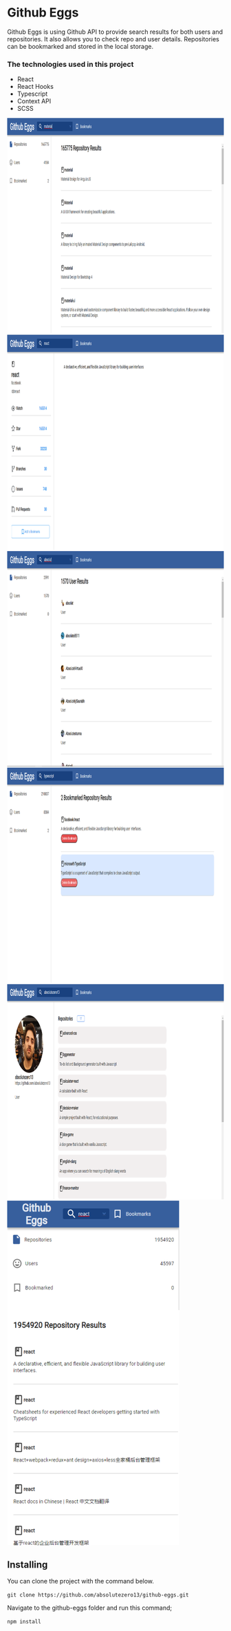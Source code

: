 # Github Eggs

Github Eggs is using Github API to provide search results for both users and repositories. It also allows you to check repo and user details. Repositories can be bookmarked and stored in the local storage.

### The technologies used in this project

- React
- React Hooks
- Typescript
- Context API
- SCSS

<div>
<img src="./pictures/repos.png" width="1000" height="500"> <img width="1000" height="500" src="./pictures/repo-detail.png">
 <img width="1000" height="500" src="./pictures/users.png"><img width="1000" height="500" src="./pictures/bookmarks.png">
<img width="1000" height="500" src="./pictures/user-detail.png">
<img width="400" height="800" src="./pictures/mobile.png">
</div>

## Installing

You can clone the project with the command below.

`git clone https://github.com/absolutezero13/github-eggs.git`

Navigate to the github-eggs folder and run this command;

`npm install`
